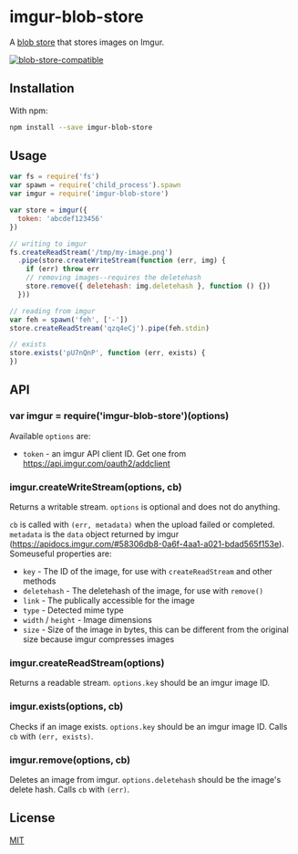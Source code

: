 # imgur-blob-store

A [blob store](https://github.com/maxogden/abstract-blob-store) that stores images on Imgur.

[![blob-store-compatible](https://raw.githubusercontent.com/maxogden/abstract-blob-store/master/badge.png)](https://github.com/maxogden/abstract-blob-store)

## Installation

With npm:

```bash
npm install --save imgur-blob-store
```

## Usage

```js
var fs = require('fs')
var spawn = require('child_process').spawn
var imgur = require('imgur-blob-store')

var store = imgur({
  token: 'abcdef123456'
})

// writing to imgur
fs.createReadStream('/tmp/my-image.png')
  .pipe(store.createWriteStream(function (err, img) {
    if (err) throw err
    // removing images--requires the deletehash
    store.remove({ deletehash: img.deletehash }, function () {})
  }))

// reading from imgur
var feh = spawn('feh', ['-'])
store.createReadStream('qzq4eCj').pipe(feh.stdin)

// exists
store.exists('pU7nQnP', function (err, exists) {
})
```

## API

### var imgur = require('imgur-blob-store')(options)

Available `options` are:

 * `token` - an imgur API client ID. Get one from https://api.imgur.com/oauth2/addclient

### imgur.createWriteStream(options, cb)

Returns a writable stream.
`options` is optional and does not do anything.

`cb` is called with `(err, metadata)` when the upload failed or completed.
`metadata` is the `data` object returned by imgur (https://apidocs.imgur.com/#58306db8-0a6f-4aa1-a021-bdad565f153e).
Someuseful properties are:

 * `key` - The ID of the image, for use with `createReadStream` and other methods
 * `deletehash` - The deletehash of the image, for use with `remove()`
 * `link` - The publically accessible for the image
 * `type` - Detected mime type
 * `width` / `height` - Image dimensions
 * `size` - Size of the image in bytes, this can be different from the original size because imgur compresses images

### imgur.createReadStream(options)

Returns a readable stream. `options.key` should be an imgur image ID.

### imgur.exists(options, cb)

Checks if an image exists.
`options.key` should be an imgur image ID.
Calls `cb` with `(err, exists)`.

### imgur.remove(options, cb)

Deletes an image from imgur.
`options.deletehash` should be the image's delete hash.
Calls `cb` with `(err)`.

## License

[MIT](./LICENSE)
